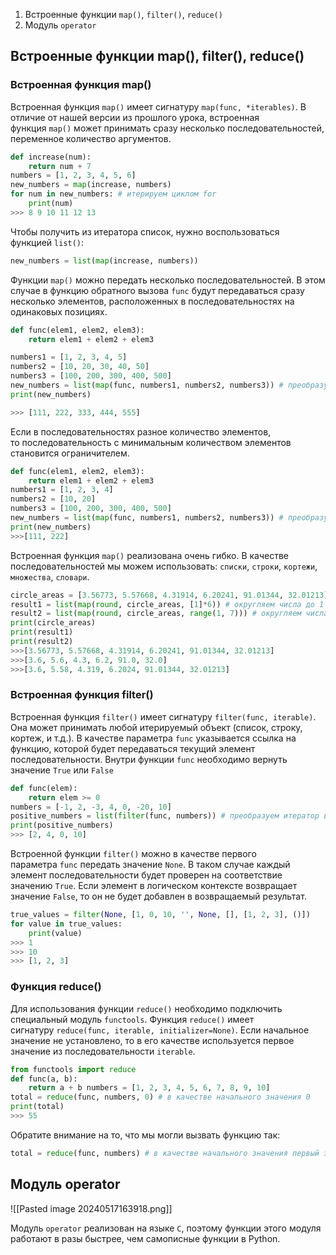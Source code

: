 1. Встроенные функции `map()`, `filter()`, `reduce()`
2. Модуль `operator`

## Встроенные функции map(), filter(), reduce()

### Встроенная функция map()

Встроенная функция `map()` имеет сигнатуру `map(func, *iterables)`. В отличие от нашей версии из прошлого урока, встроенная функция `map()` может принимать сразу несколько последовательностей, переменное количество аргументов.
```python
def increase(num): 
	return num + 7 
numbers = [1, 2, 3, 4, 5, 6] 
new_numbers = map(increase, numbers) 
for num in new_numbers: # итерируем циклом for 
	print(num)
>>> 8 9 10 11 12 13
```
Чтобы получить из итератора список, нужно воспользоваться функцией `list()`:
```python
new_numbers = list(map(increase, numbers))
```
Функции `map()` можно передать несколько последовательностей. В этом случае в функцию обратного вызова `func` будут передаваться сразу несколько элементов, расположенных в последовательностях на одинаковых позициях.
```python
def func(elem1, elem2, elem3): 
	return elem1 + elem2 + elem3 

numbers1 = [1, 2, 3, 4, 5] 
numbers2 = [10, 20, 30, 40, 50] 
numbers3 = [100, 200, 300, 400, 500] 
new_numbers = list(map(func, numbers1, numbers2, numbers3)) # преобразуем итератор в список 
print(new_numbers)

>>> [111, 222, 333, 444, 555]
```
Если в последовательностях разное количество элементов, то последовательность с минимальным количеством элементов становится ограничителем.
```python
def func(elem1, elem2, elem3): 
	return elem1 + elem2 + elem3 
numbers1 = [1, 2, 3, 4] 
numbers2 = [10, 20] 
numbers3 = [100, 200, 300, 400, 500] 
new_numbers = list(map(func, numbers1, numbers2, numbers3)) # преобразуем итератор в список 
print(new_numbers)
>>>[111, 222]
```
Встроенная функция `map()` реализована очень гибко. В качестве последовательностей мы можем использовать: `списки`, `строки`, `кортежи`, `множества`, `словари`.

```python
circle_areas = [3.56773, 5.57668, 4.31914, 6.20241, 91.01344, 32.01213] 
result1 = list(map(round, circle_areas, [1]*6)) # округляем числа до 1 знака после запятой 
result2 = list(map(round, circle_areas, range(1, 7))) # округляем числа до 1,2,...,6 знаков после запятой 
print(circle_areas) 
print(result1) 
print(result2)
>>>[3.56773, 5.57668, 4.31914, 6.20241, 91.01344, 32.01213] 
>>>[3.6, 5.6, 4.3, 6.2, 91.0, 32.0] 
>>>[3.6, 5.58, 4.319, 6.2024, 91.01344, 32.01213]
```

### Встроенная функция filter()

Встроенная функция `filter()` имеет сигнатуру `filter(func, iterable)`. Она может принимать любой итерируемый объект (список, строку, кортеж, и т.д.).
В качестве параметра `func` указывается ссылка на функцию, которой будет передаваться текущий элемент последовательности. Внутри функции `func` необходимо вернуть значение `True` или `False`
```python
def func(elem): 
	return elem >= 0 
numbers = [-1, 2, -3, 4, 0, -20, 10] 
positive_numbers = list(filter(func, numbers)) # преобразуем итератор в список 
print(positive_numbers)
>>> [2, 4, 0, 10]
```
Встроенной функции `filter()` можно в качестве первого параметра `func` передать значение `None`. В таком случае каждый элемент последовательности будет проверен на соответствие значению `True`. Если элемент в логическом контексте возвращает значение `False`, то он не будет добавлен в возвращаемый результат.
```python
true_values = filter(None, [1, 0, 10, '', None, [], [1, 2, 3], ()]) 
for value in true_values: 
	print(value)
>>> 1 
>>> 10 
>>> [1, 2, 3]
```
### Функция reduce()
Для использования функции `reduce()` необходимо подключить специальный модуль `functools`. Функция `reduce()` имеет сигнатуру `reduce(func, iterable, initializer=None)`. Если начальное значение не установлено, то в его качестве используется первое значение из последовательности `iterable`.
```python
from functools import reduce 
def func(a, b): 
	return a + b numbers = [1, 2, 3, 4, 5, 6, 7, 8, 9, 10] 
total = reduce(func, numbers, 0) # в качестве начального значения 0 
print(total)
>>> 55
```
Обратите внимание на то, что мы могли вызвать функцию так:
```python
total = reduce(func, numbers) # в качестве начального значения первый элемент списка numbers
```

## Модуль operator
![[Pasted image 20240517163918.png]]

Модуль `operator` реализован на языке `C`, поэтому функции этого модуля работают в разы быстрее, чем самописные функции в Python.